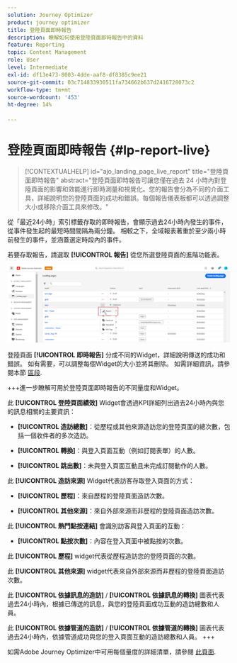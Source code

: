 ```yaml
---
solution: Journey Optimizer
product: journey optimizer
title: 登陸頁面即時報告
description: 瞭解如何使用登陸頁面即時報告中的資料
feature: Reporting
topic: Content Management
role: User
level: Intermediate
exl-id: df13e473-8003-4dde-aaf8-df8385c9ee21
source-git-commit: 03c714833930511fa734662b637d2416728073c2
workflow-type: tm+mt
source-wordcount: '453'
ht-degree: 14%

---
```


# 登陸頁面即時報告 {#lp-report-live}

>[!CONTEXTUALHELP]
>id="ajo_landing_page_live_report"
>title="登陸頁面即時報告"
>abstract="登陸頁面即時報告可讓您僅在過去 24 小時內對登陸頁面的影響和效能進行即時測量和視覺化。您的報告會分為不同的介面工具，詳細說明您的登陸頁面的成功和錯誤。每個報告儀表板都可以透過調整大小或移除介面工具來修改。"

從「最近24小時」索引標籤存取的即時報告，會顯示過去24小時內發生的事件，從事件發生起的最短時間間隔為兩分鐘。 相較之下，全域報表著重於至少兩小時前發生的事件，並涵蓋選定時段內的事件。

若要存取報告，請選取 **[!UICONTROL 報告]** 從您所選登陸頁面的進階功能表。

![](assets/landing_page_report.png)

登陸頁面 **[!UICONTROL 即時報告]** 分成不同的Widget，詳細說明傳送的成功和錯誤。 如有需要，可以調整每個Widget的大小並將其刪除。 如需詳細資訊，請參閱本節 [區段](live-report.md).

+++進一步瞭解可用於登陸頁面即時報告的不同量度和Widget。

此 **[!UICONTROL 登陸頁面績效]** Widget會透過KPI詳細列出過去24小時內與您的訊息相關的主要資訊：

* **[!UICONTROL 造訪總數]**：從歷程或其他來源造訪您的登陸頁面的總次數，包括一個收件者的多次造訪。

* **[!UICONTROL 轉換]**：與登入頁面互動（例如訂閱表單）的人數。

* **[!UICONTROL 跳出數]**：未與登入頁面互動且未完成訂閱動作的人數。

此 **[!UICONTROL 造訪來源]** Widget代表訪客存取登入頁面的方式：

* **[!UICONTROL 歷程]**：來自歷程的登陸頁面造訪次數。

* **[!UICONTROL 其他來源]**：來自外部來源而非歷程的登陸頁面造訪次數。

此 **[!UICONTROL 熱門點按連結]** 會識別訪客與登入頁面的互動：

* **[!UICONTROL 點按次數]**：內容在登入頁面中被點按的次數。

此 **[!UICONTROL 歷程]** widget代表從歷程造訪您的登陸頁面的次數。

此 **[!UICONTROL 其他來源]** widget代表來自外部來源而非歷程的登陸頁面造訪次數。

此 **[!UICONTROL 依據訊息的造訪]** / **[!UICONTROL 依據訊息的轉換]** 圖表代表過去24小時內，根據已傳送的訊息，與您的登陸頁面成功互動的造訪總數和人員。

此 **[!UICONTROL 依據管道的造訪]** / **[!UICONTROL 依據管道的轉換]** 圖表代表過去24小時內，依據管道成功與您的登入頁面互動的造訪總數和人員。
+++

如需Adobe Journey Optimizer中可用每個量度的詳細清單，請參閱 [此頁面](live-report.md#list-of-components-live).
